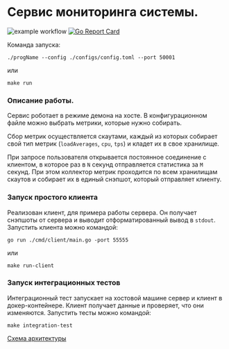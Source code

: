 # Сервис мониторинга системы.

![example workflow](https://github.com/grevtsevalex/system_monitoring/actions/workflows/tests.yml/badge.svg)
[![Go Report Card](https://goreportcard.com/badge/github.com/grevtsevalex/system_monitoring)](https://goreportcard.com/report/github.com/grevtsevalex/system_monitoring)

Команда запуска:
```
./progName --config ./configs/config.toml --port 50001
```
или
```
make run
```

### Описание работы.
Сервис роботает в режиме демона на хосте. В конфигурационном файле можно выбрать метрики, которые нужно собирать.

Сбор метрик осуществляется скаутами, каждый из которых собирает свой тип метрик (`loadAverages`, `cpu`, `tps`) и кладет их в свое хранилище.

При запросе пользователя открывается постоянное соединение с клиентом, в которое раз в `N` секунд отправляется статистика за `M` секунд. При этом коллектор метрик проходится по всем хранилищам скаутов и собирает их в единый снэпшот, который отправляет клиенту.

### Запуск простого клиента
Реализован клиент, для примера работы сервера. Он получает снэпшоты от сервера и выводит отформатированный вывод в `stdout`.
Запустить клиента можно командой:

```
go run ./cmd/client/main.go -port 55555
```
или
```
make run-client
```

### Запуск интеграционных тестов
Интеграционный тест запускает на хостовой машине сервер и клиент в докер-контейнере. Клиент получает данные и проверяет, что они изменяются.
Запустить тесты можно командой:

```
make integration-test
```

[Схема архитектуры](https://drive.google.com/file/d/1g72OyR0tcWNLNYvNxVvma_0FzSxUfRPl/view?usp=sharing)
